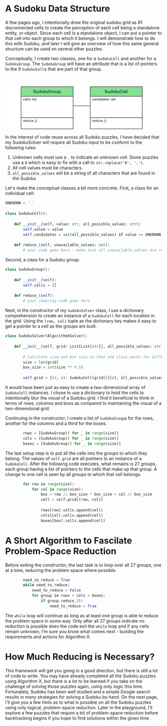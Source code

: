 # A Sudoku Data Structure

A few pages ago, I intentionally drew the original sudoku grid as 81 disconnected cells to create the perception of each cell being a standalone entity, or object. Since each cell is a standalone object, I can put a pointer to that cell into each group to which it belongs. I will demonstrate how to do this with Sudoku, and later I will give an overview of how this same general structure can be used on several other puzzles.

Conceptually, I create two classes, one for a `SudokuCell` and another for a `SudokuGroup`. The `SudokuGroup` will have an attribute that is a list of pointers to the 9 `SudokuCell`s that are part of that group.

<BR><BR>
![Sudoku Data Structure](SudokuDataStructure.png)
<BR>

In the interest of code reuse across all Sudoku puzzles, I have decided that my SudokuSolver will require all Sudoku input to be conform to the following rules:

1. Unknown cells must use a `.` to indicate an unknown cell. Some puzzles use a `0` which is easy to fix with a call to `str.replace('0', '.')`.
2. All cell values must be characters.
3. `all_possible_values` will be a string of all characters that are found in the Sudoku

Let's make the conceptual classes a bit more concrete. First, a class for an individual cell:

```python
UNKNOWN = '.'

class SudokuCell():

    def __init__(self, value: str, all_possible_values: str):
        self.value = value
        self.candidates = set(all_possible_values) if value == UNKNOWN else {value}

    def reduce_(self, unavailable_values: set):
        # your code goes here – make sure all unavailable_values are removed from the candidates
```

Second, a class for a Sudoku group:

```python
class SudokuGroup():

    def __init__(self):
        self.cells = []

    def reduce_(self):
        # your reducing code goes here
```

Next, in the constructor of my `SudokuSolver` class, I use a dictionary comprehension to create an instance of a `SudokuCell` for each location in the grid. Using the `(row, col)` tuple as the dictionary key makes it easy to get a pointer to a cell as the groups are built.

```python
class SudokuSolver(AlgorithmXSolver):

    def __init__(self, grid: List[List[str]], all_possible_values: str):

        # Calculate size and box size so that one class works for different size Sudokus.
        size = len(grid)
        box_size = int(size ** 0.5)

        self.grid = {(r, c): SudokuCell(grid[r][c], all_possible_values) for r in range(size) for c in range(size)}

```

It would have been just as easy to create a two-dimensional array of `SudokuCell` instances. I chose to use a dictionary to hold the cells to intentionally blur the visual of a Sudoku grid. I find it beneficial to think in terms of rows, columns and boxs as compared to maintaining the visual of a two-dimensional grid.

Continuing in the constructor, I create a list of `SudokuGroup`s for the rows, another for the columns and a third for the boxes.

```python
        rows = [SudokuGroup() for _ in range(size)]
        cols = [SudokuGroup() for _ in range(size)]
        boxes = [SudokuGroup() for _ in range(size)]
```

The last setup step is to put all the cells into the groups to which they belong. The values of `self.grid` are all pointers to an instance of a `SudokuCell`. After the following code executes, what remains is 27 groups, each group having a list of pointers to the cells that make up that group. A change to one cell is seen by all groups to which that cell belongs.

```python
        for row in range(size):
            for col in range(size):
                box = row // box_size * box_size + col // box_size
                cell = self.grid[(row, col)]

                rows[row].cells.append(cell)
                cols[col].cells.append(cell)
                boxes[box].cells.append(cell)

```

# A Short Algorithm to Fascilate Problem-Space Reduction

Before exiting the constructor, the last task is to loop over all 27 groups, one at a time, reducing the problem space where possible.

```python
        need_to_reduce = True
        while need_to_reduce:
            need_to_reduce = False
            for group in rows + cols + boxes:
                if group.reduce_():
                    need_to_reduce = True
```

The `while` loop will continue as long as at least one group is able to reduce the problem space in some way. Only after all 27 groups indicate no reduction is possible does the code exit the `while` loop and if any cells remain unknown, I’m sure you know what comes next - building the requirements and actions for Algorithm X.

# How Much Reducing is Necessary?

This framework will get you going in a good direction, but there is still a lot of code to write. You may have already completed all the Sudoku puzzles using Algorithm X, but there is a lot to be learned if you take on the challenge of solving those puzzles again, using only logic this time. Fortunately, Sudoku has been well studied and a simple Google search results in many strategies for solving a Sudoku by hand. On the next page, I'll give you a few hints as to what is possible on all the Sudoku puzzles using only logical, problem-space reduction. Later in the playground, I'll explore a few puzzles that require a bit of problem-space reduction before backtracking begins if you hope to find solutions within the given time.
